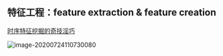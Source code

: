 ## 特征工程：feature extraction & feature creation

[时序特征挖掘的奇技淫巧](https://mp.weixin.qq.com/s/lTR_B1FLth01-OVs08IemA)

![image-20200724110730080](C:\Users\Ester.L\AppData\Roaming\Typora\typora-user-images\image-20200724110730080.png)